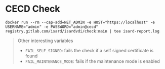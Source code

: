 # CECD Check

```
docker run --rm --cap-add=NET_ADMIN -e HOST="https://localhost" -e USERNAME="admin" -e PASSWORD="admin@cecd" registry.gitlab.com/isard/isardvdi/check:main | tee isard-report.log
```

> Other interesting variables
> - `FAIL_SELF_SIGNED`: fails the check if a self signed certificate is found
> - `FAIL_MAINTENANCE_MODE`: fails if the maintenance mode is enabled
